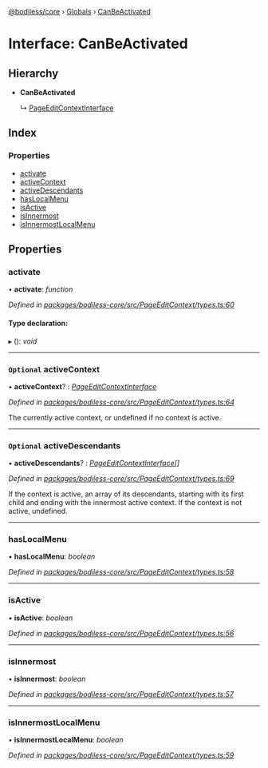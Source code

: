 [@bodiless/core](../README.md) › [Globals](../globals.md) › [CanBeActivated](canbeactivated.md)

# Interface: CanBeActivated

## Hierarchy

* **CanBeActivated**

  ↳ [PageEditContextInterface](pageeditcontextinterface.md)

## Index

### Properties

* [activate](canbeactivated.md#activate)
* [activeContext](canbeactivated.md#optional-activecontext)
* [activeDescendants](canbeactivated.md#optional-activedescendants)
* [hasLocalMenu](canbeactivated.md#haslocalmenu)
* [isActive](canbeactivated.md#isactive)
* [isInnermost](canbeactivated.md#isinnermost)
* [isInnermostLocalMenu](canbeactivated.md#isinnermostlocalmenu)

## Properties

###  activate

• **activate**: *function*

*Defined in [packages/bodiless-core/src/PageEditContext/types.ts:60](https://github.com/johnsonandjohnson/Bodiless-JS/blob/2b90eb02/packages/bodiless-core/src/PageEditContext/types.ts#L60)*

#### Type declaration:

▸ (): *void*

___

### `Optional` activeContext

• **activeContext**? : *[PageEditContextInterface](pageeditcontextinterface.md)*

*Defined in [packages/bodiless-core/src/PageEditContext/types.ts:64](https://github.com/johnsonandjohnson/Bodiless-JS/blob/2b90eb02/packages/bodiless-core/src/PageEditContext/types.ts#L64)*

The currently active context, or undefined if no context is active.

___

### `Optional` activeDescendants

• **activeDescendants**? : *[PageEditContextInterface](pageeditcontextinterface.md)[]*

*Defined in [packages/bodiless-core/src/PageEditContext/types.ts:69](https://github.com/johnsonandjohnson/Bodiless-JS/blob/2b90eb02/packages/bodiless-core/src/PageEditContext/types.ts#L69)*

If the context is active, an array of its descendants, starting with its first child
and ending with the innermost active context.  If the context is not active, undefined.

___

###  hasLocalMenu

• **hasLocalMenu**: *boolean*

*Defined in [packages/bodiless-core/src/PageEditContext/types.ts:58](https://github.com/johnsonandjohnson/Bodiless-JS/blob/2b90eb02/packages/bodiless-core/src/PageEditContext/types.ts#L58)*

___

###  isActive

• **isActive**: *boolean*

*Defined in [packages/bodiless-core/src/PageEditContext/types.ts:56](https://github.com/johnsonandjohnson/Bodiless-JS/blob/2b90eb02/packages/bodiless-core/src/PageEditContext/types.ts#L56)*

___

###  isInnermost

• **isInnermost**: *boolean*

*Defined in [packages/bodiless-core/src/PageEditContext/types.ts:57](https://github.com/johnsonandjohnson/Bodiless-JS/blob/2b90eb02/packages/bodiless-core/src/PageEditContext/types.ts#L57)*

___

###  isInnermostLocalMenu

• **isInnermostLocalMenu**: *boolean*

*Defined in [packages/bodiless-core/src/PageEditContext/types.ts:59](https://github.com/johnsonandjohnson/Bodiless-JS/blob/2b90eb02/packages/bodiless-core/src/PageEditContext/types.ts#L59)*
